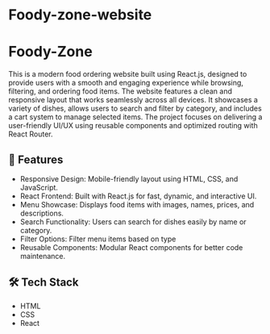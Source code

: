 # Foody-zone-website

# Foody-Zone

This is a modern food ordering website built using React.js, designed to provide users with a smooth and engaging experience while browsing, filtering, and ordering food items. The website features a clean and responsive layout that works seamlessly across all devices. It showcases a variety of dishes, allows users to search and filter by category, and includes a cart system to manage selected items. The project focuses on delivering a user-friendly UI/UX using reusable components and optimized routing with React Router.

## 🚀 Features

- Responsive Design: Mobile-friendly layout using HTML, CSS, and JavaScript.
- React Frontend: Built with React.js for fast, dynamic, and interactive UI.
- Menu Showcase: Displays food items with images, names, prices, and descriptions.
- Search Functionality: Users can search for dishes easily by name or category.
- Filter Options: Filter menu items based on type
- Reusable Components: Modular React components for better code maintenance.

## 🛠️ Tech Stack

- HTML
- CSS
- React
